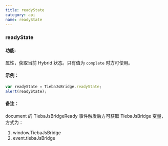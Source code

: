 ```yaml
---
title: readyState
category: api
name: readyState
---
```


### readyState

#### 功能:

属性，获取当前 Hybrid 状态。只有值为 `complete` 时方可使用。

#### 示例：

```javascript
var readyState = TiebaJsBridge.readyState;
alert(readyState);
```

#### 备注：

document 的 TiebaJsBridgeReady 事件触发后方可获取 TiebaJsBridge 变量，方式为：
 1. window.TiebaJsBridge
 2. event.tiebaJsBridge